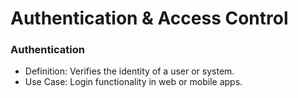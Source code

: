 # Authentication & Access Control

### Authentication
- Definition: Verifies the identity of a user or system.
- Use Case: Login functionality in web or mobile apps.